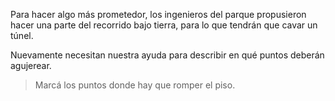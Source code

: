 Para hacer algo más prometedor, los ingenieros del parque propusieron hacer una parte del recorrido bajo tierra, para lo que tendrán que cavar un túnel. 

Nuevamente necesitan nuestra ayuda para describir en qué puntos deberán agujerear.

> Marcá los puntos donde hay que romper el piso. 